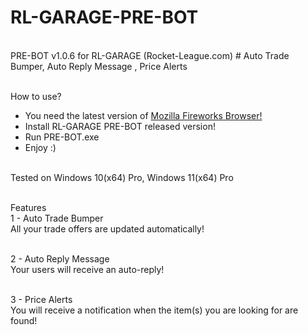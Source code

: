<h1>RL-GARAGE-PRE-BOT</h1> <br>
PRE-BOT v1.0.6 for RL-GARAGE (Rocket-League.com) # Auto Trade Bumper, Auto Reply Message , Price Alerts <br> <br>

How to use? <br>
- You need the latest version of <a href="https://www.mozilla.org/firefox/new/" target="_blank">Mozilla Fireworks Browser!</a> <br>
- Install RL-GARAGE PRE-BOT released version! <br>
- Run PRE-BOT.exe <br>
- Enjoy :) <br> <br>

Tested on Windows 10(x64) Pro, Windows 11(x64) Pro <br> <br>

Features <br>
1 - Auto Trade Bumper <br>
All your trade offers are updated automatically! <br> <br>

2 - Auto Reply Message <br>
Your users will receive an auto-reply! <br> <br>

3 - Price Alerts <br>
You will receive a notification when the item(s) you are looking for are found! <br>
